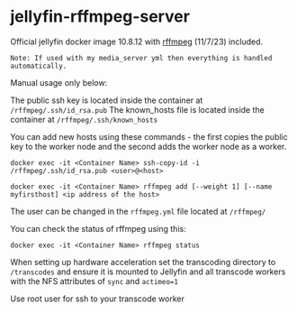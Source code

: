 # jellyfin-rffmpeg-server

Official jellyfin docker image 10.8.12 with [rffmpeg](https://github.com/joshuaboniface/rffmpeg) (11/7/23) included.

```
Note: If used with my media_server yml then everything is handled automatically.
```

Manual usage only below:

The public ssh key is located inside the container at `/rffmpeg/.ssh/id_rsa.pub`
The known_hosts file is located inside the container at `/rffmpeg/.ssh/known_hosts`

You can add new hosts using these commands - the first copies the public key to the worker node and the second adds the worker node as a worker.

```
docker exec -it <Container Name> ssh-copy-id -i /rffmpeg/.ssh/id_rsa.pub <user>@<host>

docker exec -it <Container Name> rffmpeg add [--weight 1] [--name myfirsthost] <ip address of the host>
```

The user can be changed in the `rffmpeg.yml` file located at `/rffmpeg/`


You can check the status of rffmpeg using this:

```
docker exec -it <Container Name> rffmpeg status
```


When setting up hardware acceleration set the transcoding directory to `/transcodes` and ensure it is mounted to Jellyfin and all transcode workers with the NFS attributes of `sync` and `actimeo=1`


Use root user for ssh to your transcode worker
